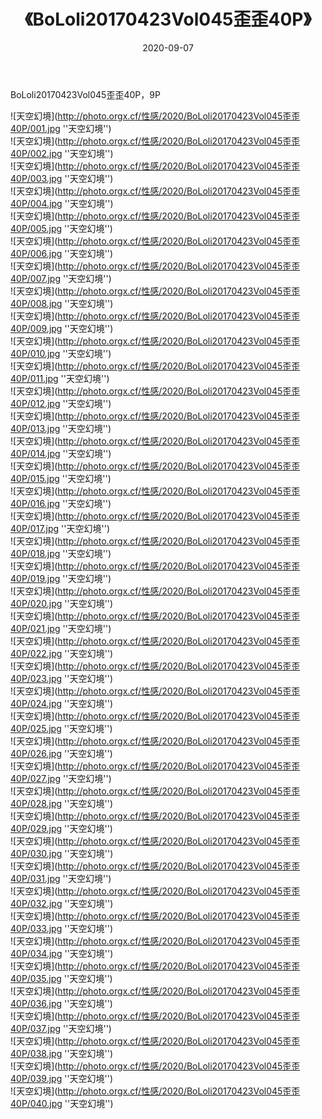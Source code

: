 ﻿---
layout: post
title:  《BoLoli20170423Vol045歪歪40P》
date:   2020-09-07
img: http://photo.orgx.cf/性感/2020/BoLoli20170423Vol045歪歪40P/000.jpg
categories: [美女, 性感, 泳衣]
---

BoLoli20170423Vol045歪歪40P，9P



![天空幻境](http://photo.orgx.cf/性感/2020/BoLoli20170423Vol045歪歪40P/001.jpg ''天空幻境'') <br>
![天空幻境](http://photo.orgx.cf/性感/2020/BoLoli20170423Vol045歪歪40P/002.jpg ''天空幻境'') <br>
![天空幻境](http://photo.orgx.cf/性感/2020/BoLoli20170423Vol045歪歪40P/003.jpg ''天空幻境'') <br>
![天空幻境](http://photo.orgx.cf/性感/2020/BoLoli20170423Vol045歪歪40P/004.jpg ''天空幻境'') <br>
![天空幻境](http://photo.orgx.cf/性感/2020/BoLoli20170423Vol045歪歪40P/005.jpg ''天空幻境'') <br>
![天空幻境](http://photo.orgx.cf/性感/2020/BoLoli20170423Vol045歪歪40P/006.jpg ''天空幻境'') <br>
![天空幻境](http://photo.orgx.cf/性感/2020/BoLoli20170423Vol045歪歪40P/007.jpg ''天空幻境'') <br>
![天空幻境](http://photo.orgx.cf/性感/2020/BoLoli20170423Vol045歪歪40P/008.jpg ''天空幻境'') <br>
![天空幻境](http://photo.orgx.cf/性感/2020/BoLoli20170423Vol045歪歪40P/009.jpg ''天空幻境'') <br>
![天空幻境](http://photo.orgx.cf/性感/2020/BoLoli20170423Vol045歪歪40P/010.jpg ''天空幻境'') <br>
![天空幻境](http://photo.orgx.cf/性感/2020/BoLoli20170423Vol045歪歪40P/011.jpg ''天空幻境'') <br>
![天空幻境](http://photo.orgx.cf/性感/2020/BoLoli20170423Vol045歪歪40P/012.jpg ''天空幻境'') <br>
![天空幻境](http://photo.orgx.cf/性感/2020/BoLoli20170423Vol045歪歪40P/013.jpg ''天空幻境'') <br>
![天空幻境](http://photo.orgx.cf/性感/2020/BoLoli20170423Vol045歪歪40P/014.jpg ''天空幻境'') <br>
![天空幻境](http://photo.orgx.cf/性感/2020/BoLoli20170423Vol045歪歪40P/015.jpg ''天空幻境'') <br>
![天空幻境](http://photo.orgx.cf/性感/2020/BoLoli20170423Vol045歪歪40P/016.jpg ''天空幻境'') <br>
![天空幻境](http://photo.orgx.cf/性感/2020/BoLoli20170423Vol045歪歪40P/017.jpg ''天空幻境'') <br>
![天空幻境](http://photo.orgx.cf/性感/2020/BoLoli20170423Vol045歪歪40P/018.jpg ''天空幻境'') <br>
![天空幻境](http://photo.orgx.cf/性感/2020/BoLoli20170423Vol045歪歪40P/019.jpg ''天空幻境'') <br>
![天空幻境](http://photo.orgx.cf/性感/2020/BoLoli20170423Vol045歪歪40P/020.jpg ''天空幻境'') <br>
![天空幻境](http://photo.orgx.cf/性感/2020/BoLoli20170423Vol045歪歪40P/021.jpg ''天空幻境'') <br>
![天空幻境](http://photo.orgx.cf/性感/2020/BoLoli20170423Vol045歪歪40P/022.jpg ''天空幻境'') <br>
![天空幻境](http://photo.orgx.cf/性感/2020/BoLoli20170423Vol045歪歪40P/023.jpg ''天空幻境'') <br>
![天空幻境](http://photo.orgx.cf/性感/2020/BoLoli20170423Vol045歪歪40P/024.jpg ''天空幻境'') <br>
![天空幻境](http://photo.orgx.cf/性感/2020/BoLoli20170423Vol045歪歪40P/025.jpg ''天空幻境'') <br>
![天空幻境](http://photo.orgx.cf/性感/2020/BoLoli20170423Vol045歪歪40P/026.jpg ''天空幻境'') <br>
![天空幻境](http://photo.orgx.cf/性感/2020/BoLoli20170423Vol045歪歪40P/027.jpg ''天空幻境'') <br>
![天空幻境](http://photo.orgx.cf/性感/2020/BoLoli20170423Vol045歪歪40P/028.jpg ''天空幻境'') <br>
![天空幻境](http://photo.orgx.cf/性感/2020/BoLoli20170423Vol045歪歪40P/029.jpg ''天空幻境'') <br>
![天空幻境](http://photo.orgx.cf/性感/2020/BoLoli20170423Vol045歪歪40P/030.jpg ''天空幻境'') <br>
![天空幻境](http://photo.orgx.cf/性感/2020/BoLoli20170423Vol045歪歪40P/031.jpg ''天空幻境'') <br>
![天空幻境](http://photo.orgx.cf/性感/2020/BoLoli20170423Vol045歪歪40P/032.jpg ''天空幻境'') <br>
![天空幻境](http://photo.orgx.cf/性感/2020/BoLoli20170423Vol045歪歪40P/033.jpg ''天空幻境'') <br>
![天空幻境](http://photo.orgx.cf/性感/2020/BoLoli20170423Vol045歪歪40P/034.jpg ''天空幻境'') <br>
![天空幻境](http://photo.orgx.cf/性感/2020/BoLoli20170423Vol045歪歪40P/035.jpg ''天空幻境'') <br>
![天空幻境](http://photo.orgx.cf/性感/2020/BoLoli20170423Vol045歪歪40P/036.jpg ''天空幻境'') <br>
![天空幻境](http://photo.orgx.cf/性感/2020/BoLoli20170423Vol045歪歪40P/037.jpg ''天空幻境'') <br>
![天空幻境](http://photo.orgx.cf/性感/2020/BoLoli20170423Vol045歪歪40P/038.jpg ''天空幻境'') <br>
![天空幻境](http://photo.orgx.cf/性感/2020/BoLoli20170423Vol045歪歪40P/039.jpg ''天空幻境'') <br>
![天空幻境](http://photo.orgx.cf/性感/2020/BoLoli20170423Vol045歪歪40P/040.jpg ''天空幻境'') <br>